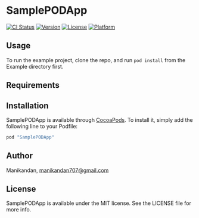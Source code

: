 # SamplePODApp

[![CI Status](http://img.shields.io/travis/Manikandan/SamplePODApp.svg?style=flat)](https://travis-ci.org/Manikandan/SamplePODApp)
[![Version](https://img.shields.io/cocoapods/v/SamplePODApp.svg?style=flat)](http://cocoapods.org/pods/SamplePODApp)
[![License](https://img.shields.io/cocoapods/l/SamplePODApp.svg?style=flat)](http://cocoapods.org/pods/SamplePODApp)
[![Platform](https://img.shields.io/cocoapods/p/SamplePODApp.svg?style=flat)](http://cocoapods.org/pods/SamplePODApp)

## Usage

To run the example project, clone the repo, and run `pod install` from the Example directory first.

## Requirements

## Installation

SamplePODApp is available through [CocoaPods](http://cocoapods.org). To install
it, simply add the following line to your Podfile:

```ruby
pod "SamplePODApp"
```

## Author

Manikandan, manikandan707@gmail.com

## License

SamplePODApp is available under the MIT license. See the LICENSE file for more info.
